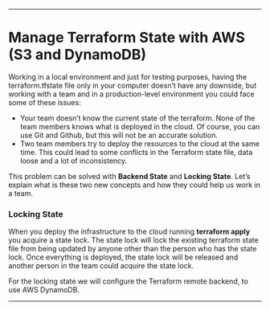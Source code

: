 ***

# __Manage Terraform State with AWS (S3 and DynamoDB)__

Working in a local environment and just for testing purposes, having the terraform.tfstate file only in your computer doesn’t have any downside, but working with a team and in a production-level environment you could face some of these issues:

  * Your team doesn’t know the current state of the terraform. None of the team members knows what is deployed in the cloud. Of course, you can use Git and Github, but this will not be an accurate solution.
  * Two team members try to deploy the resources to the cloud at the same time. This could lead to some conflicts in the Terraform state file, data loose and a lot of inconsistency.
  
This problem can be solved with __Backend State__ and __Locking State__. Let’s explain what is these two new concepts and how they could help us work in a team.

### __Locking State__

When you deploy the infrastructure to the cloud running __terraform apply__ you acquire a state lock. The state lock will lock the existing terraform state file from being updated by anyone other than the person who has the state lock. Once everything is deployed, the state lock will be released and another person in the team could acquire the state lock.

For the locking state we will configure the Terraform remote backend, to use AWS DynamoDB.

***
